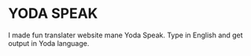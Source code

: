 <h1>YODA SPEAK</h1>

I made fun translater website mane Yoda Speak. Type in English and get output in Yoda language.